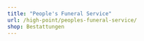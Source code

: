 ```yaml
---
title: "People's Funeral Service"
url: /high-point/peoples-funeral-service/
shop: Bestattungen
---
```

